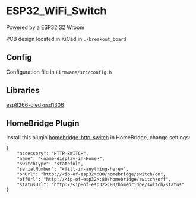 # ESP32_WiFi_Switch

Powered by a ESP32 S2 Wroom

PCB design located in KiCad in `./breakout_board`


## Config

Configuration file in `Firmware/src/config.h`

## Libraries

[esp8266-oled-ssd1306](https://github.com/ThingPulse/esp8266-oled-ssd1306)

## HomeBridge Plugin

Install this plugin [homebridge-http-switch](https://github.com/Supereg/homebridge-http-switch#readme) in HomeBridge, change settings:

```
{
    "accessory": "HTTP-SWITCH",
    "name": "<name-display-in-Home>",
    "switchType": "stateful",
    "serialNumber": "<fill-in-anything-here>",
    "onUrl": "http://<ip-of-esp32>:80/homebridge/switch/on",
    "offUrl": "http://<ip-of-esp32>:80/homebridge/switch/off",
    "statusUrl": "http://<ip-of-esp32>:80/homebridge/switch/status"
}
```
